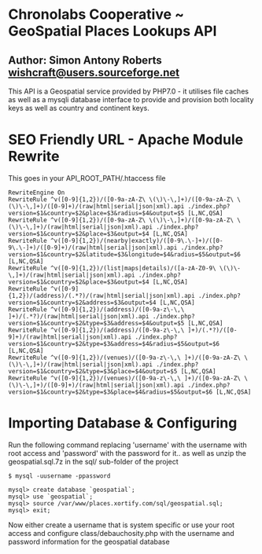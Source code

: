 # Chronolabs Cooperative ~ GeoSpatial Places Lookups API 

## Author: Simon Antony Roberts <wishcraft@users.sourceforge.net>

This API is a Geospatial service provided by PHP7.0 - it utilises file caches as well as a mysqli database interface to provide and provision both locality keys as well as country and continent keys.

# SEO Friendly URL - Apache Module Rewrite

This goes in your API_ROOT_PATH/.htaccess file

    RewriteEngine On
    RewriteRule ^v([0-9]{1,2})/([0-9a-zA-Z\ \(\)\-\,]+)/([0-9a-zA-Z\ \(\)\-\,]+)/([0-9]+)/(raw|html|serial|json|xml).api ./index.php?version=$1&country=$2&place=$3&radius=$4&output=$5 [L,NC,QSA]
    RewriteRule ^v([0-9]{1,2})/([0-9a-zA-Z\ \(\)\-\,]+)/([0-9a-zA-Z\ \(\)\-\,]+)/(raw|html|serial|json|xml).api ./index.php?version=$1&country=$2&place=$3&output=$4 [L,NC,QSA]
    RewriteRule ^v([0-9]{1,2})/(nearby|exactly)/([0-9\.\-]+)/([0-9\.\-]+)/([0-9]+)/(raw|html|serial|json|xml).api ./index.php?version=$1&country=$2&latitude=$3&longitude=$4&radius=$5&output=$6 [L,NC,QSA]
    RewriteRule ^v([0-9]{1,2})/(list|maps|details)/([a-zA-Z0-9\ \(\)\-\,]+)/(raw|html|serial|json|xml).api ./index.php?version=$1&country=$2&place=$3&output=$4 [L,NC,QSA]
    RewriteRule ^v([0-9]{1,2})/(address)/(.*?)/(raw|html|serial|json|xml).api ./index.php?version=$1&country=$2&address=$3&output=$4 [L,NC,QSA]
    RewriteRule ^v([0-9]{1,2})/(address)/([0-9a-z\-\,\ ]+)/(.*?)/(raw|html|serial|json|xml).api ./index.php?version=$1&country=$2&type=$3&address=$4&output=$5 [L,NC,QSA]
    RewriteRule ^v([0-9]{1,2})/(address)/([0-9a-z\-\,\ ]+)/(.*?)/([0-9]+)/(raw|html|serial|json|xml).api ./index.php?version=$1&country=$2&type=$3&address=$4&radius=$5&output=$6 [L,NC,QSA]
    RewriteRule ^v([0-9]{1,2})/(venues)/([0-9a-z\-\,\ ]+)/([0-9a-zA-Z\ \(\)\-\,]+)/(raw|html|serial|json|xml).api ./index.php?version=$1&country=$2&type=$3&place=$4&output=$5 [L,NC,QSA]
    RewriteRule ^v([0-9]{1,2})/(venues)/([0-9a-z\-\,\ ]+)/([0-9a-zA-Z\ \(\)\-\,]+)/([0-9]+)/(raw|html|serial|json|xml).api ./index.php?version=$1&country=$2&type=$3&place=$4&radius=$5&output=$6 [L,NC,QSA]
    
# Importing Database & Configuring

Run the following command replacing 'username' with the username with root access and 'password' with the password for it.. as well as unzip the geospatial.sql.7z in the sql/ sub-folder of the project

    $ mysql -uusername -ppassword
    
    mysql> create database `geospatial`;
    mysql> use `geospatial`;
    mysql> source /var/www/places.xortify.com/sql/geospatial.sql;
    mysql> exit;


Now either create a username that is system specific or use your root access and configure class/debauchosity.php with the username and password information for the geospatial database
